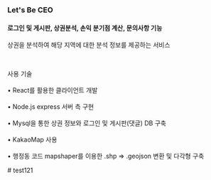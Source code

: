 <h3> Let's Be CEO</h3>
 <h4>로그인 및 게시판, 상권분석, 손익 분기점 계산, 문의사항 기능 </h4>
 <p>상권을 분석하여 해당 지역에 대한 분석 정보를 제공하는 서비스</p>
</br><p>사용 기술</br></br>
• React를 활용한 클라이언트 개발 </br></br>
• Node.js express 서버 측 구현 </br></br>
• Mysql을 통한 상권 정보와 로그인 및 게시판(댓글) DB 구축 </br></br>
• KakaoMap 사용 </br></br>
• 행정동 코드 mapshaper를 이용한 .shp => .geojson 변환 및 다각형 구축 
</p>
#   t e s t 1 2 1  
 